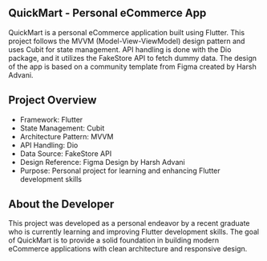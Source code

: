 ## QuickMart - Personal eCommerce App
QuickMart is a personal eCommerce application built using Flutter. This project follows the MVVM (Model-View-ViewModel) design pattern and uses Cubit for state management. API handling is done with the Dio package, and it utilizes the FakeStore API to fetch dummy data. The design of the app is based on a community template from Figma created by Harsh Advani.

## Project Overview
- Framework: Flutter
- State Management: Cubit
- Architecture Pattern: MVVM
- API Handling: Dio
- Data Source: FakeStore API
- Design Reference: Figma Design by Harsh Advani
- Purpose: Personal project for learning and enhancing Flutter development skills
## About the Developer
This project was developed as a personal endeavor by a recent graduate who is currently learning and improving Flutter development skills. The goal of QuickMart is to provide a solid foundation in building modern eCommerce applications with clean architecture and responsive design.

